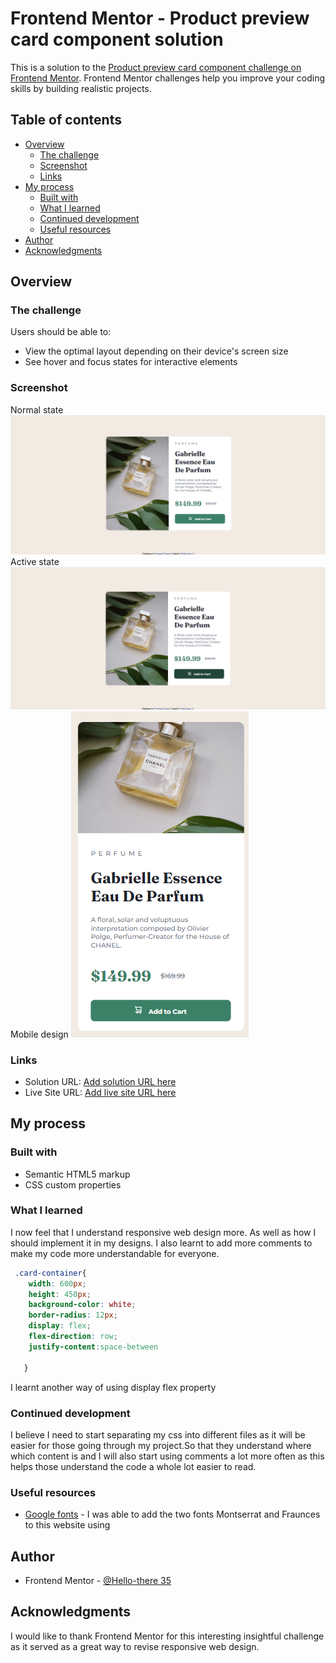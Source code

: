 # Frontend Mentor - Product preview card component solution

This is a solution to the [Product preview card component challenge on Frontend Mentor](https://www.frontendmentor.io/challenges/product-preview-card-component-GO7UmttRfa). Frontend Mentor challenges help you improve your coding skills by building realistic projects. 

## Table of contents

- [Overview](#overview)
  - [The challenge](#the-challenge)
  - [Screenshot](#screenshot)
  - [Links](#links)
- [My process](#my-process)
  - [Built with](#built-with)
  - [What I learned](#what-i-learned)
  - [Continued development](#continued-development)
  - [Useful resources](#useful-resources)
- [Author](#author)
- [Acknowledgments](#acknowledgments)

## Overview

### The challenge

Users should be able to:

- View the optimal layout depending on their device's screen size
- See hover and focus states for interactive elements

### Screenshot
Normal state
![Cart-normal](./Screenshots/Cart-normal-state.png)
Active state
![Cart-active](./Screenshots/Cart-active-state.png)
Mobile design
![Mobile-design](./Screenshots/Mobile.png)


### Links

- Solution URL: [Add solution URL here](https://your-solution-url.com)
- Live Site URL: [Add live site URL here](https://your-live-site-url.com)

## My process

### Built with

- Semantic HTML5 markup
- CSS custom properties

### What I learned

I now feel that I understand responsive web design more. As well as how I should implement it in my designs. I also learnt to add more comments to make my code more understandable for everyone.


```css
 .card-container{
    width: 600px;
    height: 450px;
    background-color: white;
    border-radius: 12px;
    display: flex;
    flex-direction: row;
    justify-content:space-between

   }
```
I learnt another way of using display flex property



### Continued development

I believe I need to start separating my css into different files as it will be easier for those going through my project.So that they understand where which content is and I will also start using comments a lot more often as this helps those understand the code a whole lot easier to read.



### Useful resources

- [Google fonts](https://fonts.google.com/) - I was able to add the two fonts Montserrat and Fraunces to this website using 

## Author


- Frontend Mentor - [@Hello-there 35](https://www.frontendmentor.io/profile/Hello-there35)




## Acknowledgments

I would like to thank Frontend Mentor for this interesting insightful challenge as it served as a great way to revise 
responsive web design.
